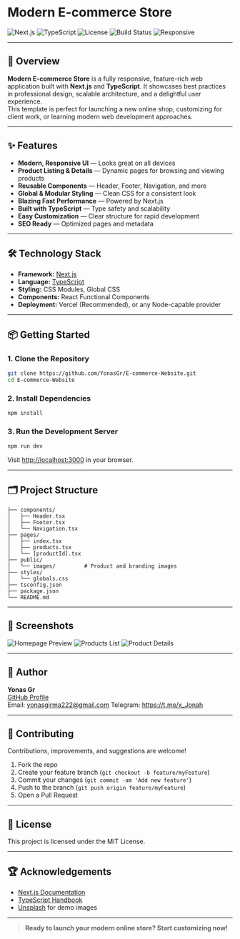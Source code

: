 # Modern E-commerce Store

![Next.js](https://img.shields.io/badge/Next.js-14.x-blue?logo=nextdotjs)
![TypeScript](https://img.shields.io/badge/TypeScript-5.x-blue?logo=typescript)
![License](https://img.shields.io/badge/License-MIT-green.svg)
![Build Status](https://img.shields.io/badge/build-passing-brightgreen)
![Responsive](https://img.shields.io/badge/Responsive%20Design-Yes-blue)

---

## 🚀 Overview

**Modern E-commerce Store** is a fully responsive, feature-rich web application built with **Next.js** and **TypeScript**. It showcases best practices in professional design, scalable architecture, and a delightful user experience.  
This template is perfect for launching a new online shop, customizing for client work, or learning modern web development approaches.

---

## ✨ Features

- **Modern, Responsive UI** — Looks great on all devices
- **Product Listing & Details** — Dynamic pages for browsing and viewing products
- **Reusable Components** — Header, Footer, Navigation, and more
- **Global & Modular Styling** — Clean CSS for a consistent look
- **Blazing Fast Performance** — Powered by Next.js
- **Built with TypeScript** — Type safety and scalability
- **Easy Customization** — Clear structure for rapid development
- **SEO Ready** — Optimized pages and metadata

---

## 🛠️ Technology Stack

- **Framework:** [Next.js](https://nextjs.org/)
- **Language:** [TypeScript](https://www.typescriptlang.org/)
- **Styling:** CSS Modules, Global CSS
- **Components:** React Functional Components
- **Deployment:** Vercel (Recommended), or any Node-capable provider

---

## 📦 Getting Started

### 1. **Clone the Repository**
```bash
git clone https://github.com/YonasGr/E-commerce-Website.git
cd E-commerce-Website
```

### 2. **Install Dependencies**
```bash
npm install
```

### 3. **Run the Development Server**
```bash
npm run dev
```
Visit [http://localhost:3000](http://localhost:3000) in your browser.

---

## 🗂️ Project Structure

```
├── components/
│   ├── Header.tsx
│   ├── Footer.tsx
│   └── Navigation.tsx
├── pages/
│   ├── index.tsx
│   ├── products.tsx
│   └── [productId].tsx
├── public/
│   └── images/         # Product and branding images
├── styles/
│   └── globals.css
├── tsconfig.json
├── package.json
└── README.md
```

---

## 📸 Screenshots

![Homepage Preview](public/images/home-preview.png)
![Products List](public/images/products-preview.png)
![Product Details](public/images/product-details-preview.png)

---

## 👤 Author

**Yonas Gr**  
[GitHub Profile](https://github.com/YonasGr)   
Email: yonasgirma222@gmail.com
Telegram: https://t.me/x_Jonah

---

## 🤝 Contributing

Contributions, improvements, and suggestions are welcome!

1. Fork the repo
2. Create your feature branch (`git checkout -b feature/myFeature`)
3. Commit your changes (`git commit -am 'Add new feature'`)
4. Push to the branch (`git push origin feature/myFeature`)
5. Open a Pull Request

---

## 📄 License

This project is licensed under the MIT License.

---

## 🏆 Acknowledgements

- [Next.js Documentation](https://nextjs.org/docs)
- [TypeScript Handbook](https://www.typescriptlang.org/docs/)
- [Unsplash](https://unsplash.com/) for demo images

---

> **Ready to launch your modern online store? Start customizing now!**
